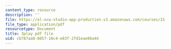 ```yaml
---
content_type: resource
description: ''
file: https://ol-ocw-studio-app-production.s3.amazonaws.com/courses/15-071-the-analytics-edge-spring-2017/cb787aa0805716c4e83f2fd1eae86a44_kTOfGiScMsI.pdf
file_type: application/pdf
resourcetype: Document
title: 3play pdf file
uid: cb787aa0-8057-16c4-e83f-2fd1eae86a44
---
```

